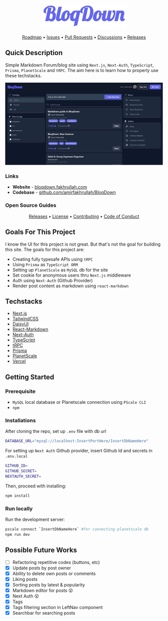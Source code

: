 <div align="center">
  <img src="./public/logo-bd.png" alt="BloqDown" height="80" />
</div>

<p align="center">
  <a href="https://github.com/amirfakhrullah/BloqDown/projects/1">Roadmap</a> •
  <a href="https://github.com/amirfakhrullah/BloqDown/issues">Issues</a> •
  <a href="https://github.com/amirfakhrullah/BloqDown/pulls">Pull Requests</a> •
  <a href="https://github.com/amirfakhrullah/BloqDown/discussions">Discussions</a> •
  <a href="https://github.com/amirfakhrullah/BloqDown/releases">Releases</a>
</p>

## Quick Description

Simple Markdown Forum/blog site using `Next.js`, `Next-Auth`, `TypeScript`, `Prisma`, `PlanetScale` and `tRPC`. The aim here is to learn how to properly use these techstacks.

![bloqdown](./public/bloqdown.JPG)

### Links

* **Website** - [bloqdown.fakhrullah.com](https://bloqdown.fakhrullah.com)
* **Codebase** - [github.com/amirfakhrullah/BloqDown](https://github.com/amirfakhrullah/BloqDown)

### Open Source Guides

<p align="center">
  <a href="https://github.com/amirfakhrullah/BloqDown/releases">Releases</a> •
  <a href="https://github.com/amirfakhrullah/BloqDown/blob/main/LICENSE">License</a> •
  <a href="https://github.com/amirfakhrullah/BloqDown/blob/main/CONTRIBUTING.md">Contributing</a> •
  <a href="https://github.com/amirfakhrullah/BloqDown/blob/main/CODE_OF_CONDUCT.md">Code of Conduct</a>
</p>

## Goals For This Project

I know the UI for this project is not great. But that's not the goal for building this site. The goals for this project are:

- Creating fully typesafe APIs using `tRPC`
- Using `Prisma` as `TypeScript ORM`
- Setting up `PlanetScale` as `MySQL` db for the site
- Set cookie for anonymous users thru `Next.js` middleware
- Auth using `Next-Auth` (Github Provider)
- Render post content as markdown using `react-markdown`

## Techstacks

- [Next.js](https://nextjs.org/)
- [TailwindCSS](https://tailwindcss.com/)
- [DaisyUI](https://daisyui.com/)
- [React-Markdown](https://github.com/remarkjs/react-markdown)
- [Next-Auth](https://next-auth.js.org/)
- [TypeScript](https://www.typescriptlang.org/)
- [tRPC](https://trpc.io/)
- [Prisma](https://www.prisma.io/)
- [PlanetScale](https://planetscale.com/)
- [Vercel](https://vercel.com/)

## Getting Started

### Prerequisite

- `MySQL` local database or Planetscale connection using `PScale CLI`
- `npm`

### Installations

After cloning the repo, set up `.env` file with db url

```bash
DATABASE_URL="mysql://localhost:InsertPortHere/InsertDbNameHere"
```

For setting up `Next Auth` Github provider, insert Github Id and secrets in `.env.local`

```bash
GITHUB_ID=
GITHUB_SECRET=
NEXTAUTH_SECRET=
```

Then, proceed with installing:

```bash
npm install
```

### Run locally

Run the development server:

```bash
pscale connect `InsertDbNameHere` #for connecting planetscale db
npm run dev
```

## Possible Future Works

- [ ] Refactoring repetitive codes (buttons, etc)
- [x] Update posts by post owner
- [x] Ability to delete own posts or comments
- [x] Liking posts
- [x] Sorting posts by latest & popularity
- [x] Markdown editor for posts :astonished:
- [x] Next Auth :astonished:
- [x] Tags
- [x] Tags filtering section in LeftNav component
- [x] Searchbar for searching posts
